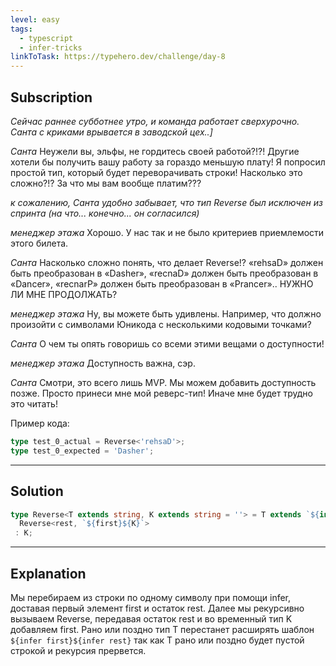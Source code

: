```yaml
---
level: easy
tags:
  - typescript
  - infer-tricks
linkToTask: https://typehero.dev/challenge/day-8
---
```

## Subscription

*Сейчас раннее субботнее утро, и команда работает сверхурочно. Санта с криками врывается в заводской цех..]*

*Санта* Неужели вы, эльфы, не гордитесь своей работой?!?! Другие хотели бы получить вашу работу за гораздо меньшую плату! Я попросил простой тип, который будет переворачивать строки! Насколько это сложно?!? За что мы вам вообще платим???

*к сожалению, Санта удобно забывает, что тип Reverse был исключен из спринта (на что... конечно... он согласился)*

*менеджер этажа* Хорошо. У нас так и не было критериев приемлемости этого билета.

*Санта* Насколько сложно понять, что делает Reverse!? «rehsaD» должен быть преобразован в «Dasher», «recnaD» должен быть преобразован в «Dancer», «recnarP» должен быть преобразован в «Prancer».. НУЖНО ЛИ МНЕ ПРОДОЛЖАТЬ?

*менеджер этажа* Ну, вы можете быть удивлены. Например, что должно произойти с символами Юникода с несколькими кодовыми точками?

*Санта* О чем ты опять говоришь со всеми этими вещами о доступности!

*менеджер этажа* Доступность важна, сэр.

*Санта* Смотри, это всего лишь MVP. Мы можем добавить доступность позже. Просто принеси мне мой реверс-тип! Иначе мне будет трудно это читать!

Пример кода:

```typescript
type test_0_actual = Reverse<'rehsaD'>;
type test_0_expected = 'Dasher';
```

---
## Solution

```typescript
type Reverse<T extends string, K extends string = ''> = T extends `${infer first}${infer rest}` ?
  Reverse<rest, `${first}${K}`>
 : K;
```

---
## Explanation

Мы перебираем из строки по одному символу при помощи infer, доставая первый элемент first и остаток rest. Далее мы рекурсивно вызываем Reverse, передавая остаток rest и во временный тип K добавляем first. Рано или поздно тип T перестанет расширять шаблон `${infer first}${infer rest}` так как T рано или поздно будет пустой строкой и рекурсия прервется.